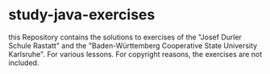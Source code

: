# study-java-exercises

this Repository contains the solutions to exercises of the "Josef Durler Schule Rastatt" and the "Baden-Württemberg Cooperative State University Karlsruhe". For various lessons. For copyright reasons, the exercises are not included.
